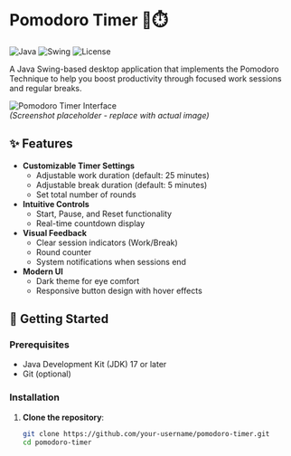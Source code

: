 # Pomodoro Timer 🍅⏱️

![Java](https://img.shields.io/badge/Java-17%2B-orange)
![Swing](https://img.shields.io/badge/GUI-Swing-blue)
![License](https://img.shields.io/badge/License-MIT-green)

A Java Swing-based desktop application that implements the Pomodoro Technique to help you boost productivity through focused work sessions and regular breaks.

![Pomodoro Timer Interface](demo-screenshot.png)  
*(Screenshot placeholder - replace with actual image)*

## ✨ Features

- **Customizable Timer Settings**
  - Adjustable work duration (default: 25 minutes)
  - Adjustable break duration (default: 5 minutes)
  - Set total number of rounds
- **Intuitive Controls**
  - Start, Pause, and Reset functionality
  - Real-time countdown display
- **Visual Feedback**
  - Clear session indicators (Work/Break)
  - Round counter
  - System notifications when sessions end
- **Modern UI**
  - Dark theme for eye comfort
  - Responsive button design with hover effects

## 🚀 Getting Started

### Prerequisites

- Java Development Kit (JDK) 17 or later
- Git (optional)

### Installation

1. **Clone the repository**:
   ```bash
   git clone https://github.com/your-username/pomodoro-timer.git
   cd pomodoro-timer
